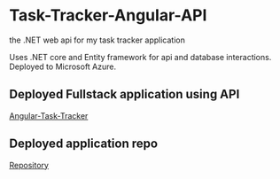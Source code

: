 # Task-Tracker-Angular-API

the .NET web api for my task tracker application

Uses .NET core and Entity framework for api and database interactions. Deployed to Microsoft Azure.

## Deployed Fullstack application using API

[Angular-Task-Tracker](https://axeliono.github.io/Task-Tracker-Angular/)

## Deployed application repo

[Repository](https://github.com/axeliono/Task-Tracker-Angular)
